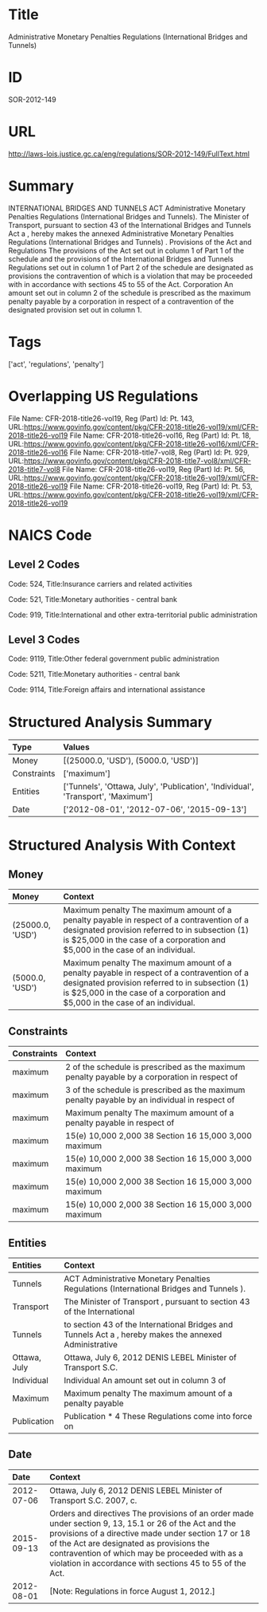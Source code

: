 # Title
Administrative Monetary Penalties Regulations (International Bridges and Tunnels)


# ID
SOR-2012-149

# URL
http://laws-lois.justice.gc.ca/eng/regulations/SOR-2012-149/FullText.html


# Summary
INTERNATIONAL BRIDGES AND TUNNELS ACT Administrative Monetary Penalties Regulations (International Bridges and Tunnels).
The Minister of Transport, pursuant to section 43 of the  International Bridges and Tunnels Act a , hereby makes the annexed  Administrative Monetary Penalties Regulations (International Bridges and Tunnels) .
Provisions of the Act and Regulations The provisions of the Act set out in column 1 of Part 1 of the schedule and the provisions of the  International Bridges and Tunnels Regulations  set out in column 1 of Part 2 of the schedule are designated as provisions the contravention of which is a violation that may be proceeded with in accordance with sections 45 to 55 of the Act. Corporation An amount set out in column 2 of the schedule is prescribed as the maximum penalty payable by a corporation in respect of a contravention of the designated provision set out in column 1.


# Tags
['act', 'regulations', 'penalty']


# Overlapping US Regulations
File Name: CFR-2018-title26-vol19, Reg (Part) Id: Pt. 143, URL:https://www.govinfo.gov/content/pkg/CFR-2018-title26-vol19/xml/CFR-2018-title26-vol19
File Name: CFR-2018-title26-vol16, Reg (Part) Id: Pt. 18, URL:https://www.govinfo.gov/content/pkg/CFR-2018-title26-vol16/xml/CFR-2018-title26-vol16
File Name: CFR-2018-title7-vol8, Reg (Part) Id: Pt. 929, URL:https://www.govinfo.gov/content/pkg/CFR-2018-title7-vol8/xml/CFR-2018-title7-vol8
File Name: CFR-2018-title26-vol19, Reg (Part) Id: Pt. 56, URL:https://www.govinfo.gov/content/pkg/CFR-2018-title26-vol19/xml/CFR-2018-title26-vol19
File Name: CFR-2018-title26-vol19, Reg (Part) Id: Pt. 53, URL:https://www.govinfo.gov/content/pkg/CFR-2018-title26-vol19/xml/CFR-2018-title26-vol19



# NAICS Code
## Level 2 Codes
Code: 524, Title:Insurance carriers and related activities

Code: 521, Title:Monetary authorities - central bank

Code: 919, Title:International and other extra-territorial public administration




## Level 3 Codes
Code: 9119, Title:Other federal government public administration

Code: 5211, Title:Monetary authorities - central bank

Code: 9114, Title:Foreign affairs and international assistance







# Structured Analysis Summary
| Type        | Values                                                                           |
|:------------|:---------------------------------------------------------------------------------|
| Money       | [(25000.0, 'USD'), (5000.0, 'USD')]                                              |
| Constraints | ['maximum']                                                                      |
| Entities    | ['Tunnels', 'Ottawa, July', 'Publication', 'Individual', 'Transport', 'Maximum'] |
| Date        | ['2012-08-01', '2012-07-06', '2015-09-13']                                       |


# Structured Analysis With Context
 


## Money
| Money            | Context                                                                                                                                                                                                                        |
|:-----------------|:-------------------------------------------------------------------------------------------------------------------------------------------------------------------------------------------------------------------------------|
| (25000.0, 'USD') | Maximum penalty The maximum amount of a penalty payable in respect of a contravention of a designated provision referred to in subsection (1) is $25,000 in the case of a corporation and $5,000 in the case of an individual. |
| (5000.0, 'USD')  | Maximum penalty The maximum amount of a penalty payable in respect of a contravention of a designated provision referred to in subsection (1) is $25,000 in the case of a corporation and $5,000 in the case of an individual. |


## Constraints
| Constraints   | Context                                                                                       |
|:--------------|:----------------------------------------------------------------------------------------------|
| maximum       | 2 of the schedule is prescribed as the maximum penalty payable by a corporation in respect of |
| maximum       | 3 of the schedule is prescribed as the maximum penalty payable by an individual in respect of |
| maximum       | Maximum penalty The  maximum amount of a penalty payable in respect of                        |
| maximum       | 15(e) 10,000 2,000 38 Section 16 15,000 3,000 maximum                                         |
| maximum       | 15(e) 10,000 2,000 38 Section 16 15,000 3,000 maximum                                         |
| maximum       | 15(e) 10,000 2,000 38 Section 16 15,000 3,000 maximum                                         |
| maximum       | 15(e) 10,000 2,000 38 Section 16 15,000 3,000 maximum                                         |


## Entities
| Entities     | Context                                                                                                |
|:-------------|:-------------------------------------------------------------------------------------------------------|
| Tunnels      | ACT Administrative Monetary Penalties Regulations (International Bridges and Tunnels ).                |
| Transport    | The Minister of  Transport , pursuant to section 43 of the International                               |
| Tunnels      | to section 43 of the International Bridges and Tunnels Act a , hereby makes the annexed Administrative |
| Ottawa, July | Ottawa, July 6, 2012 DENIS LEBEL Minister of Transport S.C.                                            |
| Individual   | Individual An amount set out in column 3 of                                                            |
| Maximum      | Maximum penalty The maximum amount of a penalty payable                                                |
| Publication  | Publication * 4 These Regulations come into force on                                                   |


## Date
| Date       | Context                                                                                                                                                                                                                                                                                                                 |
|:-----------|:------------------------------------------------------------------------------------------------------------------------------------------------------------------------------------------------------------------------------------------------------------------------------------------------------------------------|
| 2012-07-06 | Ottawa, July 6, 2012 DENIS LEBEL Minister of Transport S.C. 2007, c.                                                                                                                                                                                                                                                    |
| 2015-09-13 | Orders and directives The provisions of an order made under section 9, 13, 15.1 or 26 of the Act and the provisions of a directive made under section 17 or 18 of the Act are designated as provisions the contravention of which may be proceeded with as a violation in accordance with sections 45 to 55 of the Act. |
| 2012-08-01 | [Note: Regulations in force August 1, 2012.]                                                                                                                                                                                                                                                                            |


